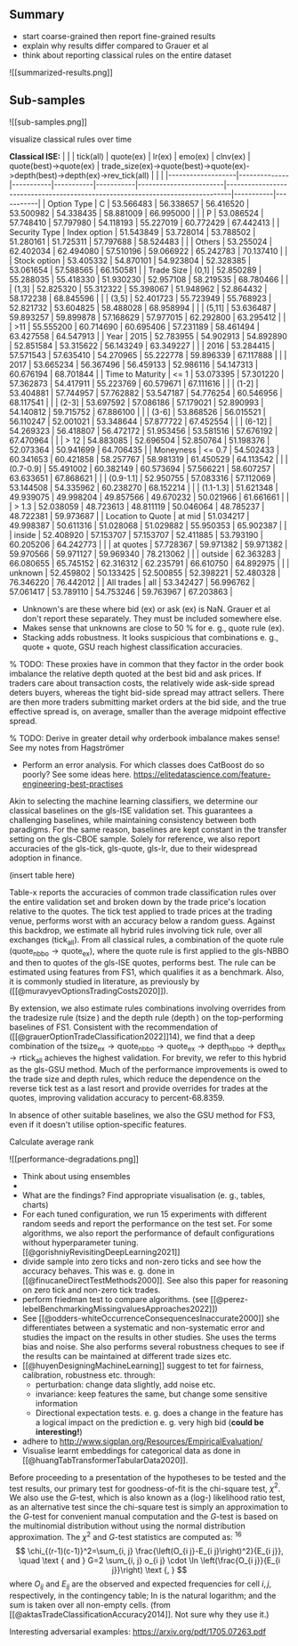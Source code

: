 

## Summary
- start coarse-grained then report fine-grained results
- explain why results differ compared to Grauer et al
- think about reporting classical rules on the entire dataset

![[summarized-results.png]]





## Sub-samples
![[sub-samples.png]]

visualize classical rules over time 




**Classical ISE:**
| | | tick(all)         | quote(ex)    | lr(ex)    | emo(ex)   | clnv(ex)  | quote(best)->quote(ex) | trade_size(ex)->quote(best)->quote(ex)->depth(best)->depth(ex)->rev_tick(all) |           |           |
|-------------------|--------------|-----------|-----------|-----------|------------------------|-------------------------------------------------------------------------------|-----------|-----------|
| Option Type       | C            | 53.566483 | 56.338657 | 56.416520 | 53.500982              | 54.338435                                                                     | 58.881009 | 66.995000 |
|                   | P            | 53.086524 | 57.748410 | 57.797980 | 54.118193              | 55.227019                                                                     | 60.772429 | 67.442413 |
| Security Type     | Index option | 51.543849 | 53.728014 | 53.788502 | 51.280161              | 51.725311                                                                     | 57.797688 | 58.524483 |
|                   | Others       | 53.255024 | 62.402034 | 62.494080 | 57.510196              | 59.066922                                                                     | 65.242783 | 70.137410 |
|                   | Stock option | 53.405332 | 54.870101 | 54.923804 | 52.328385              | 53.061654                                                                     | 57.588565 | 66.150581 |
| Trade Size        | (0,1]        | 52.850289 | 55.288035 | 55.418330 | 51.930230              | 52.957108                                                                     | 58.219535 | 68.780466 |
|                   | (1,3]        | 52.825320 | 55.312322 | 55.398067 | 51.948962              | 52.864432                                                                     | 58.172238 | 68.845596 |
|                   | (3,5]        | 52.401723 | 55.723949 | 55.768923 | 52.821732              | 53.604825                                                                     | 58.488028 | 68.958994 |
|                   | (5,11]       | 53.636487 | 59.893257 | 59.899878 | 57.168629              | 57.977015                                                                     | 62.292800 | 63.295412 |
|                   | >11          | 55.555200 | 60.714690 | 60.695406 | 57.231189              | 58.461494                                                                     | 63.427558 | 64.547913 |
| Year              | 2015         | 52.783955 | 54.902913 | 54.892890 | 52.851584              | 53.315622                                                                     | 56.143249 | 63.349227 |
|                   | 2016         | 53.284415 | 57.571543 | 57.635410 | 54.270965              | 55.222778                                                                     | 59.896339 | 67.117888 |
|                   | 2017         | 53.665234 | 56.367496 | 56.459133 | 52.986116              | 54.147313                                                                     | 60.676194 | 68.701844 |
| Time to Maturity  | <= 1         | 53.073395 | 57.301220 | 57.362873 | 54.417911              | 55.223769                                                                     | 60.579671 | 67.111616 |
|                   | (1-2]        | 53.404881 | 57.744957 | 57.762882 | 53.547187              | 54.776254                                                                     | 60.546956 | 68.117541 |
|                   | (2-3]        | 53.697592 | 57.086186 | 57.179021 | 52.890993              | 54.140812                                                                     | 59.715752 | 67.886100 |
|                   | (3-6]        | 53.868526 | 56.015521 | 56.110247 | 52.001021              | 53.348644                                                                     | 57.877722 | 67.452554 |
|                   | (6-12]       | 54.269323 | 56.418807 | 56.472172 | 51.953456              | 53.581516                                                                     | 57.676192 | 67.470964 |
|                   | > 12         | 54.883085 | 52.696504 | 52.850764 | 51.198376              | 52.073364                                                                     | 50.941699 | 64.706435 |
| Moneyness         | <= 0.7       | 54.502433 | 60.341653 | 60.421858 | 58.257767              | 58.981319                                                                     | 61.450529 | 64.113542 |
|                   | (0.7-0.9]    | 55.491002 | 60.382149 | 60.573694 | 57.566221              | 58.607257                                                                     | 63.633651 | 67.868621 |
|                   | (0.9-1.1]    | 52.950755 | 57.083316 | 57.112069 | 53.144508              | 54.335962                                                                     | 60.238270 | 68.152214 |
|                   | (1.1-1.3]    | 51.621348 | 49.939075 | 49.998204 | 49.857566              | 49.670232                                                                     | 50.021966 | 61.661661 |
|                   | > 1.3        | 52.038059 | 48.723613 | 48.811119 | 50.046064              | 48.785237                                                                     | 48.722381 | 59.973687 |
| Location to Quote | at mid       | 51.034217 | 49.998387 | 50.611316 | 51.028068              | 51.029882                                                                     | 55.950353 | 65.902387 |
|                   | inside       | 52.408920 | 57.153707 | 57.153707 | 52.411885              | 53.793190                                                                     | 60.205206 | 64.242773 |
|                   | at quotes    | 57.728367 | 59.971382 | 59.971382 | 59.970566              | 59.971127                                                                     | 59.969340 | 78.213062 |
|                   | outside      | 62.363283 | 66.080655 | 65.745152 | 62.316312              | 62.235791                                                                     | 66.610750 | 64.892975 |
|                   | unknown      | 52.459802 | 50.133425 | 52.500855 | 52.398221              | 52.480328                                                                     | 76.346220 | 76.442012 |
| All trades        | all          | 53.342427 | 56.996762 | 57.061417 | 53.789110              | 54.753246                                                                     | 59.763967 | 67.203863 |

- Unknown's are these where bid (ex) or ask (ex) is NaN. Grauer et al don't report these separately. They must be included somewhere else.
- Makes sense that unknowns are close to 50 % for e. g., quote rule (ex). 
- Stacking adds robustness. It looks suspicious that combinations e. g., quote + quote, GSU reach highest classification accuracies.




% TODO: These proxies have in common that they factor in the order book imbalance the relative depth quoted at the best bid and ask prices. If traders care about transaction costs, the relatively wide ask-side spread deters buyers, whereas the tight bid-side spread may attract sellers. There are then more traders submitting market orders at the bid side, and the true effective spread is, on average, smaller than the average midpoint effective spread.

% TODO: Derive in greater detail why orderbook imbalance makes sense! See my notes from Hagströmer

- Perform an error analysis. For which classes does CatBoost do so poorly? See some ideas here. https://elitedatascience.com/feature-engineering-best-practises



Akin to selecting the machine learning classifiers, we determine our classical baselines on the gls-ISE validation set. This guarantees a challenging baselines, while maintaining consistency between both paradigms. For the same reason, baselines are kept constant in the transfer setting on the gls-CBOE sample. Solely for reference, we also report accuracies of the gls-tick, gls-quote, gls-lr, due to their widespread adoption in finance.

(insert table here)

Table-x reports the accuracies of common trade classification rules over the entire validation set and broken down by the trade price's location relative to the quotes. The tick test applied to trade prices at the trading venue, performs worst with an accuracy below a random guess. Against this backdrop, we estimate all hybrid rules involving tick rule, over all exchanges ($\operatorname{tick}_{\text{all}}$). From all classical rules, a combination of the quote rule ($\operatorname{quote}_{\text{nbbo}} \to \operatorname{quote}_{\text{ex}}$), where the quote rule is first applied to the gls-NBBO and then to quotes of the gls-ISE quotes, performs best. The rule can be estimated using features from FS1, which qualifies it as a benchmark. Also, it is commonly studied in literature, as previously by ([[@muravyevOptionsTradingCosts2020]]).

By extension, we also estimate rules combinations involving overrides from the tradesize rule ($\operatorname{tsize}$) and the depth rule ($\operatorname{depth}$) on the top-performing baselines of FS1. Consistent with the recommendation of ([[@grauerOptionTradeClassification2022]]14), we find that a deep combination of the $\operatorname{tsize}_{\text{ex}} \to \operatorname{quote}_{\text{nbbo}} \to \operatorname{quote}_{\text{ex}} \to \operatorname{depth}_{\text{nbbo}} \to \operatorname{depth}_{\text{ex}} \to \operatorname{rtick}_{\text{all}}$ achieves the highest validation. For brevity, we refer to this hybrid as the gls-GSU method. Much of the performance improvements is owed to the trade size and depth rules, which reduce the dependence on the reverse tick test as a last resort and provide overrides for trades at the quotes, improving validation accuracy to percent-68.8359. 

In absence of other suitable baselines, we also the GSU method for FS3, even if it doesn't utilise option-specific features.

Calculate average rank


![[performance-degradations.png]]


- Think about using ensembles
- 
- What are the findings? Find appropriate visualisation (e. g., tables, charts)
-  For each tuned configuration, we run 15 experiments with different random seeds and report the performance on the test set. For some algorithms, we also report the performance of default configurations without hyperparameter tuning. [[@gorishniyRevisitingDeepLearning2021]]
- divide sample into zero ticks and non-zero ticks and see how the accuracy behaves. This was e. g. done in [[@finucaneDirectTestMethods2000]]. See also this paper for reasoning on zero tick and non-zero tick trades.
- perform friedman test to compare algorithms. (see [[@perez-lebelBenchmarkingMissingvaluesApproaches2022]])
- See [[@odders-whiteOccurrenceConsequencesInaccurate2000]] she differentiates between a systematic and non-systematic error and studies the impact on the results in other studies. She uses the terms bias and noise. She also performs several robustness cheques to see if the results can be maintained at different trade sizes etc.
- [[@huyenDesigningMachineLearning]] suggest to tet for fairness, calibration, robustness etc. through:
	- perturbation: change data slightly, add noise etc.
	- invariance: keep features the same, but change some sensitive information
	- Directional expectation tests. e. g. does a change in the feature has a logical impact on the prediction e. g. very high bid (**could be interesting!**)
- adhere to http://www.sigplan.org/Resources/EmpiricalEvaluation/
- Visualise learnt embeddings for categorical data as done in [[@huangTabTransformerTabularData2020]]. 



Before proceeding to a presentation of the hypotheses to be tested and the test results, our primary test for goodness-of-fit is the chi-square test, $\chi^2$. We also use the $G$-test, which is also known as a (log-) likelihood ratio test, as an alternative test since the chi-square test is simply an approximation to the $G$-test for convenient manual computation and the $G$-test is based on the multinomial distribution without using the normal distribution approximation. The $\chi^2$ and $G$-test statistics are computed as: ${ }^{16}$
$$
\chi_{(r-1)(c-1)}^2=\sum_{i, j} \frac{\left(O_{i j}-E_{i j}\right)^2}{E_{i j}}, \quad \text { and } G=2 \sum_{i, j} o_{i j} \cdot \ln \left(\frac{O_{i j}}{E_{i j}}\right) \text {, }
$$
where $O_{i j}$ and $E_{i j}$ are the observed and expected frequencies for cell $i, j$, respectively, in the contingency table; In is the natural logarithm; and the sum is taken over all non-empty cells. (from [[@aktasTradeClassificationAccuracy2014]]. Not sure why they use it.)


Interesting adversarial examples: https://arxiv.org/pdf/1705.07263.pdf



